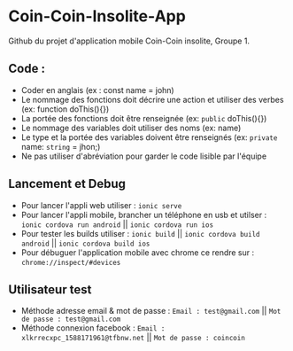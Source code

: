 # Coin-Coin-Insolite-App

Github du projet d'application mobile Coin-Coin insolite, Groupe 1.

## Code :

- Coder en anglais (ex : const name = john)
- Le nommage des fonctions doit décrire une action et utiliser des verbes (ex: function doThis(){})
- La portée des fonctions doit être renseignée (ex: `public` doThis(){})
- Le nommage des variables doit utiliser des noms (ex: name)
- Le type et la portée des variables doivent être renseignés (ex: `private` name: `string` = jhon;)
- Ne pas utiliser d'abréviation pour garder le code lisible par l'équipe

## Lancement et Debug
- Pour lancer l'appli web utiliser : `ionic serve`
- Pour lancer l'appli mobile, brancher un téléphone en usb et utilser : `ionic cordova run android` ||  `ionic cordova run ios` 
- Pour tester les builds utiliser : `ionic build` || `ionic cordova build android` ||  `ionic cordova build ios` 
- Pour débuguer l'application mobile avec chrome ce rendre sur : `chrome://inspect/#devices`


## Utilisateur test

- Méthode adresse email & mot de passe : `Email : test@gmail.com` || `Mot de passe : test@gmail.com`
- Méthode connexion facebook : `Email : xlkrrecxpc_1588171961@tfbnw.net` || `Mot de passe : coincoin`
